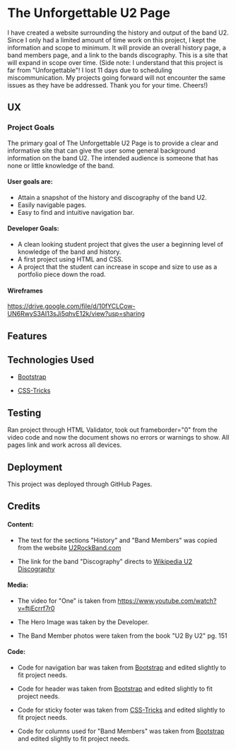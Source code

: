 # **The Unforgettable U2 Page**

I have created a website surrounding the history and output of the band U2. Since I only had a limited amount of time work on this project, I kept the information and scope to minimum. It will provide an overall history page, a band members page, and a link to the bands discography. This is a site that will expand in scope over time. (Side note: I understand that this project is far from "Unforgettable"! I lost 11 days due to scheduling miscommunication. My projects going forward will not encounter the same issues as they have be addressed. Thank you for your time. Cheers!)

## **UX**

### **Project Goals**

The primary goal of The Unforgettable U2 Page is to provide a clear and informative site that can give the user some general background information on the band U2. The intended audience is someone that has none or little knowledge of the band.

#### User goals are:

 * Attain a snapshot of the history and discography of the band U2.
 * Easily navigable pages.
 * Easy to find and intuitive navigation bar.

 #### Developer Goals:

 * A clean looking student project that gives the user a beginning level of knowledge of the band and history.
 * A first project using HTML and CSS.
 * A project that the student can increase in scope and size to use as a portfolio piece down the road. 

 #### Wireframes

https://drive.google.com/file/d/10fYCLCow-UN6RwyS3AI13sJi5qhvE12k/view?usp=sharing

## **Features**

## **Technologies Used**
* <a href="https://getbootstrap.com/" target="_blank">Bootstrap</a>

* <a href="https://css-tricks.com/" target="_blank">CSS-Tricks</a>

## **Testing**
Ran project through HTML Validator, took out frameborder="0" from the video code and now the document shows no errors or warnings to show.
All pages link and work across all devices.

## **Deployment**
This project was deployed through GitHub Pages.

## **Credits**

#### Content:
* The text for the sections "History" and "Band Members" was copied from the website <a href="http://www.u2rockband.com/index.html" target="_blank">U2RockBand.com</a> 

* The link for the band "Discography" directs to <a href="https://en.wikipedia.org/wiki/U2_discography" target="_blank">Wikipedia U2 Discography</a>

#### Media:
* The video for "One" is taken from https://www.youtube.com/watch?v=ftjEcrrf7r0

* The Hero Image was taken by the Developer.

* The Band Member photos were taken from the book "U2 By U2" pg. 151

#### Code:
* Code for navigation bar was taken from <a href="https://getbootstrap.com/docs/5.0/components/navbar/" taget="_blank">Bootstrap</a> and edited slightly to fit project needs.

* Code for header was taken from <a href="https://getbootstrap.com/docs/5.0/layout/containers/" taget="_blank">Bootstrap</a> and edited slightly to fit project needs.

* Code for sticky footer was taken from <a href="https://css-tricks.com/couple-takes-sticky-footer/" target="_blank">CSS-Tricks</a> and edited slightly to fit project needs.

* Code for columns used for "Band Members" was taken from <a href="https://getbootstrap.com/docs/5.0/layout/columns/" target="_blank">Bootstrap</a> and edited slightly to fit project needs.
